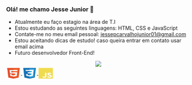 ### Olá! me chamo Jesse Junior 👋

- Atualmente eu faço estagio na área de T.I
- Estou estudando as seguintes linguagens: HTML, CSS e JavaScript
- Contate-me no meu email pessoal: jessepcarvalhojunior01@gmail.com
- Estou aceitando dicas de estudo! caso queira entrar em contato usar email acima
- Futuro desenvolvedor Front-End!

<div align="center">
  <a href="https://github.com/JesseJunior01">
  <img height="180em" src="https://github-readme-stats.vercel.app/api?username=JesseJunior01&show_icons=true&theme=dark&include_all_commits=true&count_private=true"/>
</div>

<div>
 <img align="center" alt="Jesse-HTML" height="30" width="40" src="https://raw.githubusercontent.com/devicons/devicon/master/icons/html5/html5-original.svg">
  <img align="center" alt="Jesse-CSS" height="30" width="40" src="https://raw.githubusercontent.com/devicons/devicon/master/icons/css3/css3-original.svg">
   <img align="center" alt="Jesse-Js" height="30" width="40" src="https://raw.githubusercontent.com/devicons/devicon/master/icons/javascript/javascript-plain.svg">
   </div>
